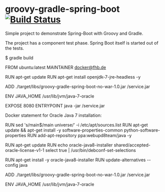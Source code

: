 groovy-gradle-spring-boot [![Build Status](https://travis-ci.org/lars-gentsch-fhb/groovy-gradle-spring-boot-no-war.svg?branch=master)](https://travis-ci.org/lars-gentsch-fhb/groovy-gradle-spring-boot-no-war)
=========================

Simple project to demonstrate Spring-Boot with Groovy and Gradle.

The project has a component test phase. Spring Boot itself is started out of the tests.
    
$ gradle build


FROM ubuntu:latest
MAINTAINER docker@fhb.de

RUN apt-get update
RUN apt-get install openjdk-7-jre-headless -y

ADD ./target/libs/groovy-gradle-spring-boot-no-war-1.0.jar /service.jar

ENV JAVA_HOME /usr/lib/jvm/java-7-oracle

EXPOSE 8080
ENTRYPOINT java -jar /service.jar


Docker statement for Oracle Java 7 installation:

RUN sed 's/main$/main universe/' -i /etc/apt/sources.list
RUN apt-get update && apt-get install -y software-properties-common python-software-properties
RUN add-apt-repository ppa:webupd8team/java -y

RUN apt-get update
RUN echo oracle-java8-installer shared/accepted-oracle-license-v1-1 select true | /usr/bin/debconf-set-selections

RUN apt-get install -y oracle-java8-installer
RUN update-alternatives --config java

ADD ./target/libs/groovy-gradle-spring-boot-no-war-1.0.jar /service.jar

ENV JAVA_HOME /usr/lib/jvm/java-7-oracle





